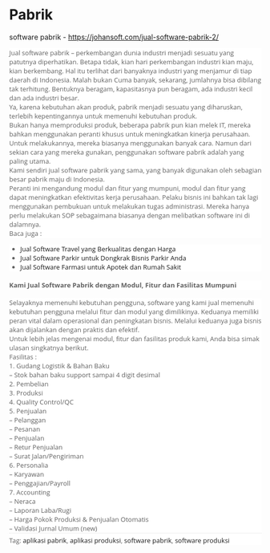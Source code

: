 # Pabrik
 software pabrik - https://johansoft.com/jual-software-pabrik-2/
 
 <div style="background-color: white; box-sizing: border-box; color: #616161; font-family: &quot;Open Sans&quot;, sans-serif; font-size: 13px;">
Jual software pabrik – perkembangan dunia industri menjadi sesuatu yang patutnya diperhatikan. Betapa tidak, kian hari perkembangan industri kian maju, kian berkembang. Hal itu terlihat dari banyaknya industri yang menjamur di tiap daerah di Indonesia. Malah bukan Cuma banyak, sekarang, jumlahnya bisa dibilang tak terhitung. Bentuknya beragam, kapasitasnya pun beragam, ada industri kecil dan ada industri besar.</div>
<div style="background-color: white; box-sizing: border-box; color: #616161; font-family: &quot;Open Sans&quot;, sans-serif; font-size: 13px;">
Ya, karena kebutuhan akan produk, pabrik menjadi sesuatu yang diharuskan, terlebih kepentingannya untuk memenuhi kebutuhan produk.</div>
<div style="background-color: white; box-sizing: border-box; color: #616161; font-family: &quot;Open Sans&quot;, sans-serif; font-size: 13px;">
Bukan hanya memproduksi produk, beberapa pabrik pun kian melek IT, mereka bahkan menggunakan peranti khusus untuk meningkatkan kinerja perusahaan. Untuk melakukannya, mereka biasanya menggunakan banyak cara. Namun dari sekian cara yang mereka gunakan, penggunakan software pabrik adalah yang paling utama.</div>
<div style="background-color: white; box-sizing: border-box; color: #616161; font-family: &quot;Open Sans&quot;, sans-serif; font-size: 13px;">
Kami sendiri jual software pabrik yang sama, yang banyak digunakan oleh sebagian besar pabrik maju di Indonesia.</div>
<div style="background-color: white; box-sizing: border-box; color: #616161; font-family: &quot;Open Sans&quot;, sans-serif; font-size: 13px;">
Peranti ini mengandung modul dan fitur yang mumpuni, modul dan fitur yang dapat meningkatkan efektivitas kerja perusahaan. Pelaku bisnis ini bahkan tak lagi menggunakan pembukuan untuk melakukan tugas administrasi. Mereka hanya perlu melakukan SOP sebagaimana biasanya dengan melibatkan software ini di dalamnya.</div>
<div style="background-color: white; box-sizing: border-box; color: #616161; font-family: &quot;Open Sans&quot;, sans-serif; font-size: 13px;">
Baca juga :</div>
<ul style="background-color: white; box-sizing: border-box; color: #616161; font-family: &quot;Open Sans&quot;, sans-serif; font-size: 13px;">
<li style="box-sizing: border-box;"><a href="https://johansoft.com/jual-software-travel/" style="border: none; box-sizing: border-box; outline: none; text-decoration-line: none;" title="Jual Software Travel yang Berkualitas dengan Harga Bersaing">Jual Software Travel yang Berkualitas dengan Harga&nbsp;</a></li>
<li style="box-sizing: border-box;"><a href="https://johansoft.com/jual-software-parkir/" style="border: none; box-sizing: border-box; outline: none; text-decoration-line: none;" title="Jual Software Parkir untuk Dongkrak Bisnis Parkir Anda">Jual Software Parkir untuk Dongkrak Bisnis Parkir Anda</a></li>
<li style="box-sizing: border-box;"><a href="https://johansoft.com/software-farmasi/" style="border: none; box-sizing: border-box; outline: none; text-decoration-line: none;" title="Jual Software Farmasi untuk Apotek dan Rumah Sakit">Jual Software Farmasi untuk Apotek dan Rumah Sakit</a></li>
</ul>
<h4 style="background-color: white; box-sizing: border-box; color: #616161; font-family: &quot;Open Sans&quot;, sans-serif; font-size: 13px;">
<strong style="box-sizing: border-box;">Kami Jual Software Pabrik dengan Modul, Fitur dan Fasilitas Mumpuni</strong></h4>
<div style="background-color: white; box-sizing: border-box; color: #616161; font-family: &quot;Open Sans&quot;, sans-serif; font-size: 13px;">
Selayaknya memenuhi kebutuhan pengguna, software yang kami jual memenuhi kebutuhan pengguna melalui fitur dan modul yang dimilikinya. Keduanya memiliki peran vital dalam operasional dan peningkatan bisnis. Melalui keduanya juga bisnis akan dijalankan dengan praktis dan efektif.</div>
<div style="background-color: white; box-sizing: border-box; color: #616161; font-family: &quot;Open Sans&quot;, sans-serif; font-size: 13px;">
Untuk lebih jelas mengenai modul, fitur dan fasilitas produk kami, Anda bisa simak ulasan singkatnya berikut.</div>
<div style="background-color: white; box-sizing: border-box; color: #616161; font-family: &quot;Open Sans&quot;, sans-serif; font-size: 13px;">
Fasilitas :<br style="box-sizing: border-box;" />1. Gudang Logistik &amp; Bahan Baku<br style="box-sizing: border-box;" />– Stok bahan baku support sampai 4 digit desimal</div>
<div style="background-color: white; box-sizing: border-box; color: #616161; font-family: &quot;Open Sans&quot;, sans-serif; font-size: 13px;">
2. Pembelian<br style="box-sizing: border-box;" />3. Produksi<br style="box-sizing: border-box;" />4. Quality Control/QC<br style="box-sizing: border-box;" />5. Penjualan<br style="box-sizing: border-box;" />– Pelanggan<br style="box-sizing: border-box;" />– Pesanan<br style="box-sizing: border-box;" />– Penjualan<br style="box-sizing: border-box;" />– Retur Penjualan<br style="box-sizing: border-box;" />– Surat Jalan/Pengiriman</div>
<div style="background-color: white; box-sizing: border-box; color: #616161; font-family: &quot;Open Sans&quot;, sans-serif; font-size: 13px;">
6. Personalia<br style="box-sizing: border-box;" />– Karyawan<br style="box-sizing: border-box;" />– Penggajian/Payroll</div>
<div style="background-color: white; box-sizing: border-box; color: #616161; font-family: &quot;Open Sans&quot;, sans-serif; font-size: 13px;">
7. Accounting<br style="box-sizing: border-box;" />– Neraca<br style="box-sizing: border-box;" />– Laporan Laba/Rugi<br style="box-sizing: border-box;" />– Harga Pokok Produksi &amp; Penjualan Otomatis<br style="box-sizing: border-box;" />– Validasi Jurnal Umum (new)</div>
<div class="meta_tags" style="background-color: white; border-top: 1px dotted rgb(221, 221, 221); box-sizing: border-box; color: #616161; font-family: &quot;Open Sans&quot;, sans-serif; font-size: 13px; padding-top: 5px;">
Tag:&nbsp;<a href="https://johansoft.com/tag/aplikasi-pabrik/" rel="tag" style="border: none; box-sizing: border-box; outline: none; text-decoration-line: none;">aplikasi pabrik</a>,&nbsp;<a href="https://johansoft.com/tag/aplikasi-produksi/" rel="tag" style="border: none; box-sizing: border-box; outline: none; text-decoration-line: none;">aplikasi produksi</a>,&nbsp;<a href="https://johansoft.com/tag/software-pabrik/" rel="tag" style="border: none; box-sizing: border-box; outline: none; text-decoration-line: none;">software pabrik</a>,&nbsp;<a href="https://johansoft.com/tag/software-produksi/" rel="tag" style="border: none; box-sizing: border-box; outline: none; text-decoration-line: none;">software produksi</a></div>

